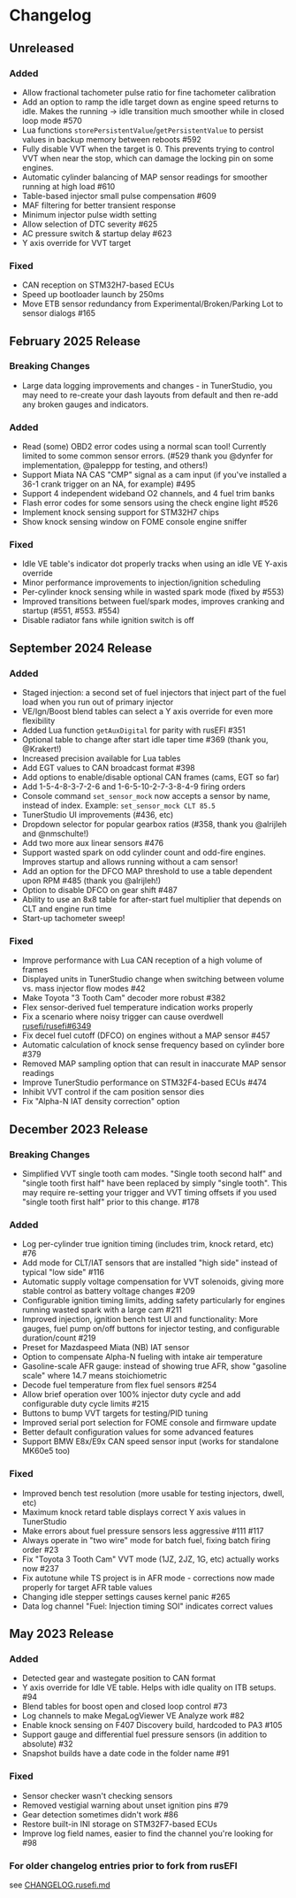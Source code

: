 <!---

How to use this file:
- When making a change to the firmware that users should know about, add it to the
	appropriate section (breaking/added/fixed) in the next release.
- If it's something interesting or breaking, make a post about it on the forum! We want users
	to find out about changes before they have to get help because their car won't start.

Release template (copy/paste this for new release):

## Month 202x Release - "Release Name"
or
## Unreleased

### Breaking Changes
 - 

### Added
 -

### Fixed
 - 

### Removed
 - 

 -->

# Changelog

## Unreleased

### Added
 - Allow fractional tachometer pulse ratio for fine tachometer calibration
 - Add an option to ramp the idle target down as engine speed returns to idle. Makes the running -> idle transition much smoother while in closed loop mode #570
 - Lua functions `storePersistentValue`/`getPersistentValue` to persist values in backup memory between reboots #592
 - Fully disable VVT when the target is 0. This prevents trying to control VVT when near the stop, which can damage the locking pin on some engines.
 - Automatic cylinder balancing of MAP sensor readings for smoother running at high load #610
 - Table-based injector small pulse compensation #609
 - MAF filtering for better transient response
 - Minimum injector pulse width setting
 - Allow selection of DTC severity #625
 - AC pressure switch & startup delay #623
 - Y axis override for VVT target

### Fixed
 - CAN reception on STM32H7-based ECUs
 - Speed up bootloader launch by 250ms
 - Move ETB sensor redundancy from Experimental/Broken/Parking Lot to sensor dialogs #165

## February 2025 Release

### Breaking Changes
 - Large data logging improvements and changes - in TunerStudio, you may need to re-create your dash layouts from default and then re-add any broken gauges and indicators.

### Added
 - Read (some) OBD2 error codes using a normal scan tool! Currently limited to some common sensor errors. (#529 thank you @dynfer for implementation, @paleppp for testing, and others!)
 - Support Miata NA CAS "CMP" signal as a cam input (if you've installed a 36-1 crank trigger on an NA, for example) #495
 - Support 4 independent wideband O2 channels, and 4 fuel trim banks
 - Flash error codes for some sensors using the check engine light #526
 - Implement knock sensing support for STM32H7 chips
 - Show knock sensing window on FOME console engine sniffer

### Fixed
 - Idle VE table's indicator dot properly tracks when using an idle VE Y-axis override
 - Minor performance improvements to injection/ignition scheduling
 - Per-cylinder knock sensing while in wasted spark mode (fixed by #553)
 - Improved transitions between fuel/spark modes, improves cranking and startup (#551, #553. #554)
 - Disable radiator fans while ignition switch is off

## September 2024 Release

### Added
 - Staged injection: a second set of fuel injectors that inject part of the fuel load when you run out of primary injector
 - VE/Ign/Boost blend tables can select a Y axis override for even more flexibility
 - Added Lua function `getAuxDigital` for parity with rusEFI #351
 - Optional table to change after start idle taper time #369 (thank you, @Krakert!)
 - Increased precision available for Lua tables
 - Add EGT values to CAN broadcast format #398
 - Add options to enable/disable optional CAN frames (cams, EGT so far)
 - Add 1-5-4-8-3-7-2-6 and 1-6-5-10-2-7-3-8-4-9 firing orders
 - Console command `set_sensor_mock` now accepts a sensor by name, instead of index. Example: `set_sensor_mock CLT 85.5`
 - TunerStudio UI improvements (#436, etc)
 - Dropdown selector for popular gearbox ratios (#358, thank you @alrijleh and @nmschulte!)
 - Add two more aux linear sensors #476
 - Support wasted spark on odd cylinder count and odd-fire engines. Improves startup and allows running without a cam sensor!
 - Add an option for the DFCO MAP threshold to use a table dependent upon RPM #485 (thank you @alrijleh!)
 - Option to disable DFCO on gear shift #487
 - Ability to use an 8x8 table for after-start fuel multiplier that depends on CLT and engine run time
 - Start-up tachometer sweep!

### Fixed
 - Improve performance with Lua CAN reception of a high volume of frames
 - Displayed units in TunerStudio change when switching between volume vs. mass injector flow modes #42
 - Make Toyota "3 Tooth Cam" decoder more robust #382
 - Flex sensor-derived fuel temperature indication works properly
 - Fix a scenario where noisy trigger can cause overdwell [rusefi/rusefi#6349](https://github.com/rusefi/rusefi/issues/6349)
 - Fix decel fuel cutoff (DFCO) on engines without a MAP sensor #457
 - Automatic calculation of knock sense frequency based on cylinder bore #379
 - Removed MAP sampling option that can result in inaccurate MAP sensor readings
 - Improve TunerStudio performance on STM32F4-based ECUs #474
 - Inhibit VVT control if the cam position sensor dies
 - Fix "Alpha-N IAT density correction" option

## December 2023 Release

### Breaking Changes
 - Simplified VVT single tooth cam modes. "Single tooth second half" and "single tooth first half" have been replaced by simply "single tooth". This may require re-setting your trigger and VVT timing offsets if you used "single tooth first half" prior to this change. #178

### Added
 - Log per-cylinder true ignition timing (includes trim, knock retard, etc) #76
 - Add mode for CLT/IAT sensors that are installed "high side" instead of typical "low side" #116
 - Automatic supply voltage compensation for VVT solenoids, giving more stable control as battery voltage changes #209
 - Configurable ignition timing limits, adding safety particularly for engines running wasted spark with a large cam #211
 - Improved injection, ignition bench test UI and functionality: More gauges, fuel pump on/off buttons for injector testing, and configurable duration/count #219
 - Preset for Mazdaspeed Miata (NB) IAT sensor
 - Option to compensate Alpha-N fueling with intake air temperature
 - Gasoline-scale AFR gauge: instead of showing true AFR, show "gasoline scale" where 14.7 means stoichiometric
 - Decode fuel temperature from flex fuel sensors #254
 - Allow brief operation over 100% injector duty cycle and add configurable duty cycle limits #215
 - Buttons to bump VVT targets for testing/PID tuning
 - Improved serial port selection for FOME console and firmware update
 - Better default configuration values for some advanced features
 - Support BMW E8x/E9x CAN speed sensor input (works for standalone MK60e5 too)

### Fixed
 - Improved bench test resolution (more usable for testing injectors, dwell, etc)
 - Maximum knock retard table displays correct Y axis values in TunerStudio
 - Make errors about fuel pressure sensors less aggressive #111 #117
 - Always operate in "two wire" mode for batch fuel, fixing batch firing order #23
 - Fix "Toyota 3 Tooth Cam" VVT mode (1JZ, 2JZ, 1G, etc) actually works now #237
 - Fix autotune while TS project is in AFR mode - corrections now made properly for target AFR table values
 - Changing idle stepper settings causes kernel panic #265
 - Data log channel "Fuel: Injection timing SOI" indicates correct values

## May 2023 Release

### Added
 - Detected gear and wastegate position to CAN format
 - Y axis override for Idle VE table. Helps with idle quality on ITB setups. #94
 - Blend tables for boost open and closed loop control #73
 - Log channels to make MegaLogViewer VE Analyze work #82
 - Enable knock sensing on F407 Discovery build, hardcoded to PA3 #105
 - Support gauge and differential fuel pressure sensors (in addition to absolute) #32
 - Snapshot builds have a date code in the folder name #91

### Fixed
 - Sensor checker wasn't checking sensors
 - Removed vestigial warning about unset ignition pins #79
 - Gear detection sometimes didn't work #86
 - Restore built-in INI storage on STM32F7-based ECUs
 - Improve log field names, easier to find the channel you're looking for #98

### For older changelog entries prior to fork from rusEFI
see [CHANGELOG.rusefi.md](CHANGELOG.rusefi.md)
